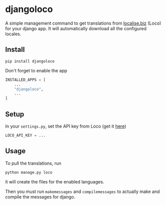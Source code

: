 # djangoloco

A simple management command to get translations from [localise.biz](https://localise.biz/) (Loco) for your django app. It will automatically download all the configured locales.

## Install
```
pip install djangoloco
```
Don't forget to enable the app
```python
INSTALLED_APPS = [
    ...
    "djangoloco",
    ...
]
```

## Setup
In your `settings.py`, set the API key from Loco (get it [here](https://localise.biz/help/developers/api-keys))
```python
LOCO_API_KEY = ...
```

## Usage
To pull the translations, run
```
python manage.py loco
```
it will create the files for the enabled languages.

Then you must run `makemessages` and `compilemessages` to actually make and compile the messages for django.